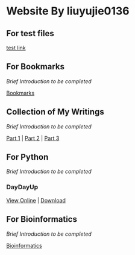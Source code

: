 # Website By liuyujie0136
## For test files
[test link](../test)

## For Bookmarks
*Brief Introduction to be completed*

[Bookmarks](../Bookmarks)

## Collection of My Writings
*Brief Introduction to be completed*

[Part 1](../WritingCollection1) | [Part 2](../WritingCollection2) | [Part 3](../WritingCollection3)

## For Python
*Brief Introduction to be completed*

### DayDayUp

[View Online](../pythonfiles/DayDayUp) | [Download](../pythonfiles/DayDayUp.py)

## For Bioinformatics
*Brief Introduction to be completed*

[Bioinformatics](../Bioinfofiles/Bioinfo-test)
